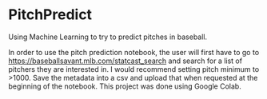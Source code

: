 # PitchPredict
Using Machine Learning to try to predict pitches in baseball.

In order to use the pitch prediction notebook, the user will first have to go to https://baseballsavant.mlb.com/statcast_search and search for a list of pitchers they are interested in. I would recommend setting pitch minimum to >1000. Save the metadata into a csv and upload that when requested at the beginning of the notebook.
This project was done using Google Colab.
